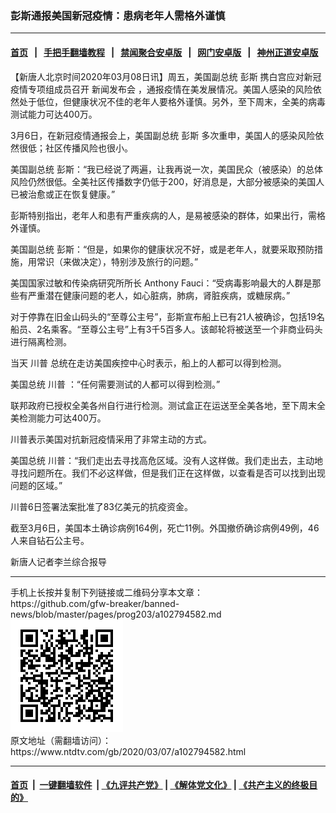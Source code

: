 ### 彭斯通报美国新冠疫情：患病老年人需格外谨慎
------------------------

#### [首页](https://github.com/gfw-breaker/banned-news/blob/master/README.md) &nbsp;&nbsp;|&nbsp;&nbsp; [手把手翻墙教程](https://github.com/gfw-breaker/guides/wiki) &nbsp;&nbsp;|&nbsp;&nbsp; [禁闻聚合安卓版](https://github.com/gfw-breaker/bn-android) &nbsp;&nbsp;|&nbsp;&nbsp; [网门安卓版](https://github.com/oGate2/oGate) &nbsp;&nbsp;|&nbsp;&nbsp; [神州正道安卓版](https://github.com/SzzdOgate/update) 



<div><div class="post_content" itemprop="articleBody">
 <p>
  【新唐人北京时间2020年03月08日讯】周五，美国副总统
  <ok href="https://www.ntdtv.com/gb/彭斯.htm">
   彭斯
  </ok>
  携白宫应对新冠疫情专项组成员召开
  <ok href="https://www.ntdtv.com/gb/新闻发布会.htm">
   新闻发布会
  </ok>
  ，通报疫情在美发展情况。美国人感染的风险依然处于低位，但健康状况不佳的老年人要格外谨慎。另外，至下周末，全美的病毒测试能力可达400万。
 </p>
 <p>
  3月6日，在新冠疫情通报会上，美国副总统
  <ok href="https://www.ntdtv.com/gb/彭斯.htm">
   彭斯
  </ok>
  多次重申，美国人的感染风险依然很低；社区传播风险也很小。
 </p>
 <p>
  美国副总统 彭斯：“我已经说了两遍，让我再说一次，美国民众（被感染）的总体风险仍然很低。全美社区传播数字仍低于200，好消息是，大部分被感染的美国人已被治愈或正在恢复健康。”
 </p>
 <p>
  彭斯特别指出，老年人和患有严重疾病的人，是易被感染的群体，如果出行，需格外谨慎。
 </p>
 <p>
  美国副总统 彭斯：“但是，如果你的健康状况不好，或是老年人，就要采取预防措施，用常识（来做决定），特别涉及旅行的问题。”
 </p>
 <p>
  美国国家过敏和传染病研究所所长 Anthony Fauci：“受病毒影响最大的人群是那些有严重潜在健康问题的老人，如心脏病，肺病，肾脏疾病，或糖尿病。”
 </p>
 <p>
  对于停靠在旧金山码头的“至尊公主号”，彭斯宣布船上已有21人被确诊，包括19名船员、2名乘客。“至尊公主号”上有3千5百多人。该邮轮将被送至一个非商业码头进行隔离检测。
 </p>
 <p>
  当天
  <ok href="https://www.ntdtv.com/gb/川普.htm">
   川普
  </ok>
  总统在走访美国疾控中心时表示，船上的人都可以得到检测。
 </p>
 <p>
  美国总统
  <ok href="https://www.ntdtv.com/gb/川普.htm">
   川普
  </ok>
  ：“任何需要测试的人都可以得到检测。”
 </p>
 <p>
  联邦政府已授权全美各州自行进行检测。测试盒正在运送至全美各地，至下周末全美检测能力可达400万。
 </p>
 <p>
  川普表示美国对抗新冠疫情采用了非常主动的方式。
 </p>
 <p>
  美国总统 川普：“我们走出去寻找高危区域。没有人这样做。我们走出去，主动地寻找问题所在。我们不必这样做，但是我们正在这样做，以查看是否可以找到出现问题的区域。”
 </p>
 <p>
  川普6日签署法案批准了83亿美元的抗疫资金。
 </p>
 <p>
  截至3月6日，美国本土确诊病例164例，死亡11例。外国撤侨确诊病例49例，46人来自钻石公主号。
 </p>
 <p>
  新唐人记者李兰综合报导
 </p>
 <div class="single_ad">
 </div>
</div>
</div>
<hr/>
手机上长按并复制下列链接或二维码分享本文章：<br/>
https://github.com/gfw-breaker/banned-news/blob/master/pages/prog203/a102794582.md <br/>
<a href='https://github.com/gfw-breaker/banned-news/blob/master/pages/prog203/a102794582.md'><img src='https://github.com/gfw-breaker/banned-news/blob/master/pages/prog203/a102794582.md.png'/></a> <br/>
原文地址（需翻墙访问）：https://www.ntdtv.com/gb/2020/03/07/a102794582.html


------------------------
#### [首页](https://github.com/gfw-breaker/banned-news/blob/master/README.md) &nbsp;|&nbsp; [一键翻墙软件](https://github.com/gfw-breaker/nogfw/blob/master/README.md) &nbsp;| [《九评共产党》](https://github.com/gfw-breaker/9ping.md/blob/master/README.md#九评之一评共产党是什么) | [《解体党文化》](https://github.com/gfw-breaker/jtdwh.md/blob/master/README.md) | [《共产主义的终极目的》](https://github.com/gfw-breaker/gczydzjmd.md/blob/master/README.md)


<img src='http://gfw-breaker.win/banned-news/pages/prog203/a102794582.md' width='0px' height='0px'/>